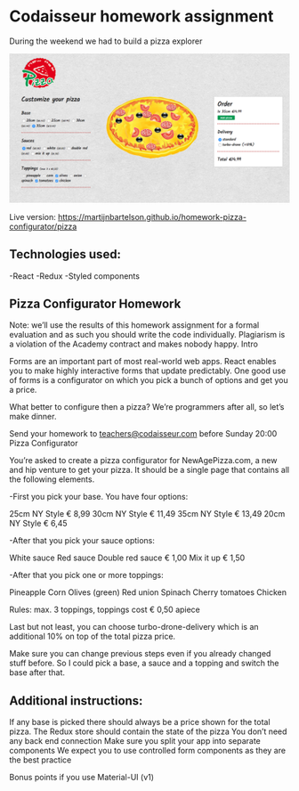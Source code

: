 # Codaisseur homework assignment

During the weekend we had to build a pizza explorer

![Screenshot](pizza.png)

Live version: https://martijnbartelson.github.io/homework-pizza-configurator/pizza

## Technologies used:
-React
-Redux
-Styled components


## Pizza Configurator Homework

Note: we’ll use the results of this homework assignment for a formal evaluation and as such you should write the code individually. Plagiarism is a violation of the Academy contract and makes nobody happy.
Intro

Forms are an important part of most real-world web apps. React enables you to make highly interactive forms that update predictably. One good use of forms is a configurator on which you pick a bunch of options and get you a price.

What better to configure then a pizza? We’re programmers after all, so let’s make dinner.

Send your homework to teachers@codaisseur.com before Sunday 20:00
Pizza Configurator

You’re asked to create a pizza configurator for NewAgePizza.com, a new and hip venture to get your pizza. It should be a single page that contains all the following elements.

-First you pick your base. You have four options:

   25cm NY Style € 8,99
   30cm NY Style € 11,49
   35cm NY Style € 13,49
   20cm NY Style € 6,45

-After that you pick your sauce options:

   White sauce
   Red sauce
   Double red sauce € 1,00
   Mix it up € 1,50

-After that you pick one or more toppings:

   Pineapple
   Corn
   Olives (green)
   Red union
   Spinach
   Cherry tomatoes
   Chicken

Rules: max. 3 toppings, toppings cost € 0,50 apiece

Last but not least, you can choose turbo-drone-delivery which is an additional 10% on top of the total pizza price.

Make sure you can change previous steps even if you already changed stuff before. So I could pick a base, a sauce and a topping and switch the base after that.

## Additional instructions:

   If any base is picked there should always be a price shown for the total pizza.
   The Redux store should contain the state of the pizza
   You don’t need any back end connection
   Make sure you split your app into separate components
   We expect you to use controlled form components as they are the best practice

Bonus points if you use Material-UI (v1)
